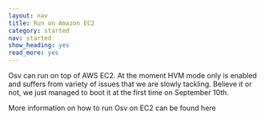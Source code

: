 ```yaml
---
layout: nav
title: Run on Amazon EC2
category: started
nav: started
show_heading: yes
read_more: yes
---
```

Osv can run on top of AWS EC2. At the moment HVM mode only is enabled and suffers from variety of issues that we are slowly tackling. Believe it or not, we just managed to boot it at the first time on September 10th.

<!--more-->

More information on how to run Osv on EC2 can be found here 